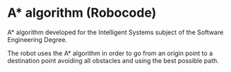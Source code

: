 # A* algorithm (Robocode)
A* algorithm developed for the Intelligent Systems subject of the Software Engineering Degree.

The robot uses the A* algorithm in order to go from an origin point to a destination point avoiding all obstacles and using the best possible path.
